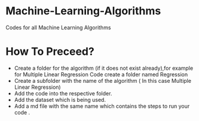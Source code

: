 # Machine-Learning-Algorithms
Codes for all Machine Learning Algorithms

# How To Preceed?
- Create a folder for the algorithm (if it does not exist already),for example for Multiple Linear Regression Code create a folder named Regression
- Create a subfolder with the name of the algorithm ( In this case Multiple Linear Regression)
- Add the code into the respective folder.
- Add the dataset which is being used.
- Add a md file with the same name which contains the steps to run your code .
